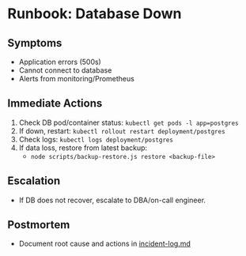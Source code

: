 # Runbook: Database Down

## Symptoms
- Application errors (500s)
- Cannot connect to database
- Alerts from monitoring/Prometheus

## Immediate Actions
1. Check DB pod/container status: `kubectl get pods -l app=postgres`
2. If down, restart: `kubectl rollout restart deployment/postgres`
3. Check logs: `kubectl logs deployment/postgres`
4. If data loss, restore from latest backup:
   - `node scripts/backup-restore.js restore <backup-file>`

## Escalation
- If DB does not recover, escalate to DBA/on-call engineer.

## Postmortem
- Document root cause and actions in [incident-log.md](../incident-log.md)
